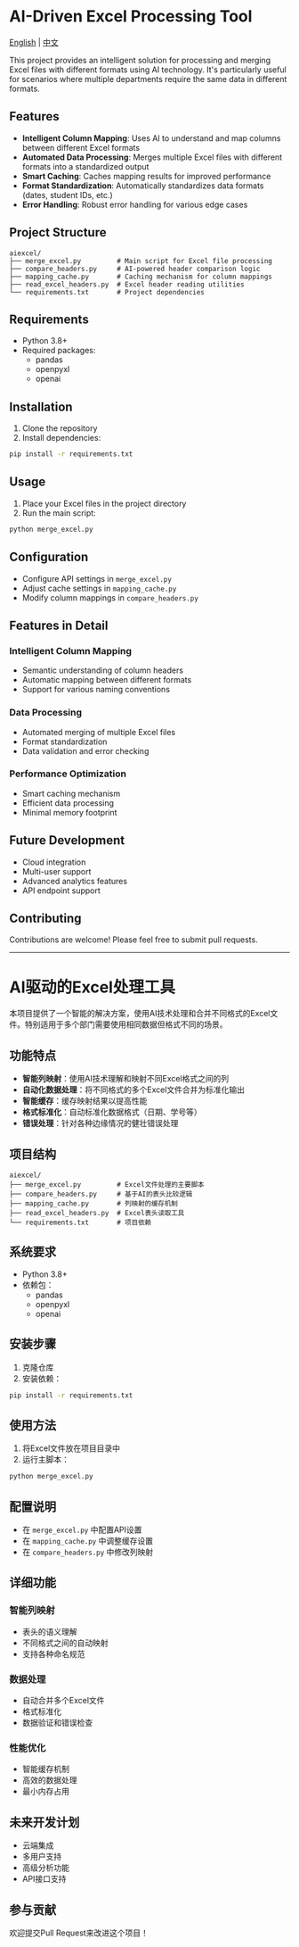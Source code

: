 # AI-Driven Excel Processing Tool
[English](#ai-driven-excel-processing-tool) | [中文](#ai驱动的excel处理工具)


This project provides an intelligent solution for processing and merging Excel files with different formats using AI technology. It's particularly useful for scenarios where multiple departments require the same data in different formats.

## Features

- **Intelligent Column Mapping**: Uses AI to understand and map columns between different Excel formats
- **Automated Data Processing**: Merges multiple Excel files with different formats into a standardized output
- **Smart Caching**: Caches mapping results for improved performance
- **Format Standardization**: Automatically standardizes data formats (dates, student IDs, etc.)
- **Error Handling**: Robust error handling for various edge cases

## Project Structure

```
aiexcel/
├── merge_excel.py         # Main script for Excel file processing
├── compare_headers.py     # AI-powered header comparison logic
├── mapping_cache.py       # Caching mechanism for column mappings
├── read_excel_headers.py  # Excel header reading utilities
└── requirements.txt       # Project dependencies
```

## Requirements

- Python 3.8+
- Required packages:
  - pandas
  - openpyxl
  - openai

## Installation

1. Clone the repository
2. Install dependencies:
```bash
pip install -r requirements.txt
```

## Usage

1. Place your Excel files in the project directory
2. Run the main script:
```bash
python merge_excel.py
```

## Configuration

- Configure API settings in `merge_excel.py`
- Adjust cache settings in `mapping_cache.py`
- Modify column mappings in `compare_headers.py`

## Features in Detail

### Intelligent Column Mapping
- Semantic understanding of column headers
- Automatic mapping between different formats
- Support for various naming conventions

### Data Processing
- Automated merging of multiple Excel files
- Format standardization
- Data validation and error checking

### Performance Optimization
- Smart caching mechanism
- Efficient data processing
- Minimal memory footprint

## Future Development

- Cloud integration
- Multi-user support
- Advanced analytics features
- API endpoint support

## Contributing

Contributions are welcome! Please feel free to submit pull requests.


---

# AI驱动的Excel处理工具


本项目提供了一个智能的解决方案，使用AI技术处理和合并不同格式的Excel文件。特别适用于多个部门需要使用相同数据但格式不同的场景。

## 功能特点

- **智能列映射**：使用AI技术理解和映射不同Excel格式之间的列
- **自动化数据处理**：将不同格式的多个Excel文件合并为标准化输出
- **智能缓存**：缓存映射结果以提高性能
- **格式标准化**：自动标准化数据格式（日期、学号等）
- **错误处理**：针对各种边缘情况的健壮错误处理

## 项目结构

```
aiexcel/
├── merge_excel.py         # Excel文件处理的主要脚本
├── compare_headers.py     # 基于AI的表头比较逻辑
├── mapping_cache.py       # 列映射的缓存机制
├── read_excel_headers.py  # Excel表头读取工具
└── requirements.txt       # 项目依赖
```

## 系统要求

- Python 3.8+
- 依赖包：
  - pandas
  - openpyxl
  - openai

## 安装步骤

1. 克隆仓库
2. 安装依赖：
```bash
pip install -r requirements.txt
```

## 使用方法

1. 将Excel文件放在项目目录中
2. 运行主脚本：
```bash
python merge_excel.py
```

## 配置说明

- 在 `merge_excel.py` 中配置API设置
- 在 `mapping_cache.py` 中调整缓存设置
- 在 `compare_headers.py` 中修改列映射

## 详细功能

### 智能列映射
- 表头的语义理解
- 不同格式之间的自动映射
- 支持各种命名规范

### 数据处理
- 自动合并多个Excel文件
- 格式标准化
- 数据验证和错误检查

### 性能优化
- 智能缓存机制
- 高效的数据处理
- 最小内存占用

## 未来开发计划

- 云端集成
- 多用户支持
- 高级分析功能
- API接口支持

## 参与贡献

欢迎提交Pull Request来改进这个项目！

